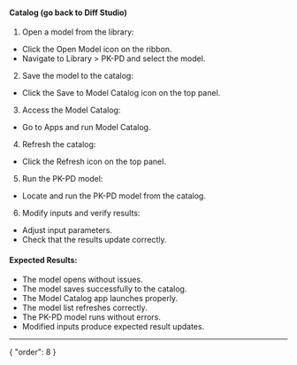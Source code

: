 #### Catalog (go back to Diff Studio)

1. Open a model from the library:
- Click the Open Model icon on the ribbon.
- Navigate to Library > PK-PD and select the model.
2. Save the model to the catalog:
- Click the Save to Model Catalog icon on the top panel.
3. Access the Model Catalog:
- Go to Apps and run Model Catalog.
4. Refresh the catalog:
- Click the Refresh icon on the top panel.
5. Run the PK-PD model:
- Locate and run the PK-PD model from the catalog.
6. Modify inputs and verify results:
- Adjust input parameters.
- Check that the results update correctly.

#### Expected Results:
- The model opens without issues.
- The model saves successfully to the catalog.
- The Model Catalog app launches properly.
- The model list refreshes correctly.
- The PK-PD model runs without errors.
- Modified inputs produce expected result updates.


---
{
  "order": 8
}